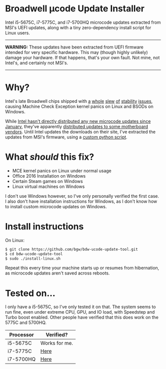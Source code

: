 # Broadwell μcode Update Installer

Intel i5-5675C, i7-5775C, and i7-5700HQ microcode updates extracted from MSI's
UEFI updates, along with a tiny zero-dependency install script for Linux users.

---

**WARNING:** These updates have been extracted from UEFI firmware intended for
very specific hardware. This may (though highly unlikely) damage your hardware.
If that happens, that's your own fault. Not mine, not Intel's, and certainly not
MSI's.

---

# Why?

Intel's late Broadwell chips shipped with [a][pt1] [whole][pt2] [slew][pt3]
[of][pt4] [stability][pt5] [issues][pt6], causing Machine Check Exception
kernel panics on Linux and BSODs on Windows.

[pt1]: http://www.phoronix.com/scan.php?page=news_item&px=i7-5775C-Idle-Problems
[pt2]: http://www.phoronix.com/scan.php?page=news_item&px=core-i7-5775c-oc-fixed-mode
[pt3]: http://www.phoronix.com/scan.php?page=news_item&px=fedora-22-good-for-5775
[pt4]: http://www.phoronix.com/scan.php?page=news_item&px=intel-5775c-msi-update
[pt5]: https://bbs.archlinux.org/viewtopic.php?id=201194
[pt6]: https://bugzilla.kernel.org/show_bug.cgi?id=103351
[reddit]: https://www.reddit.com/r/hardware/comments/3meznc/design_defect_in_i55675ci75775ci75700hq/

While [Intel hasn't directly distributed any new microcode updates since
January][intel-updates], they've apparently [distributed updates to some
motherboard vendors][msi-forum]. Until Intel updates the downloads on their
site, I've extracted the updates from MSI's firmware, using a [custom python
script][python].

[intel-updates]: https://downloadcenter.intel.com/search?keyword=Linux+Processor+Microcode+Data+File
[msi-forum]: https://forum-en.msi.com/index.php?topic=261054.msg1498718#msg1498718
[python]: http://benjam.info/blog/posts/2015-09-26-microcode/

# What *should* this fix?

- MCE kernel panics on Linux under normal usage
- Office 2016 Installation on Windows
- Certain Steam games on Windows
- Linux virtual machines on Windows

I don't use Windows however, so I've only personally verified the first case. I
also don't have installation instructions for Windows, as I don't know how to
install custom microcode updates on Windows.

# Install instructions

On Linux:

```sh
$ git clone https://github.com/bgw/bdw-ucode-update-tool.git
$ cd bdw-ucode-update-tool
$ sudo ./install-linux.sh
```

Repeat this every time your machine starts up or resumes from hibernation, as
microcode updates aren't saved across reboots.

# Tested on...

I only have a i5-5675C, so I've only tested it on that. The system seems to run
fine, even under extreme CPU, GPU, and IO load, with Speedstep and Turbo boost
enabled. Other people have verified that this does work on the 5775C and 5700HQ.

| Processor | Verified?      |
| --------- | -------------- |
| i5-5675C  | Works for me.  |
| i7-5775C  | [Here][verif2] |
| i7-5700HQ | [Here][verif1] |

[verif1]: https://bugzilla.kernel.org/show_bug.cgi?id=103351#c29
[verif2]: https://bugzilla.kernel.org/show_bug.cgi?id=103351#c30

